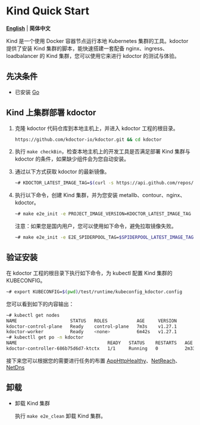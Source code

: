# Kind Quick Start

[**English**](./get-started-kind.md) | **简体中文**

Kind 是一个使用 Docker 容器节点运行本地 Kubernetes 集群的工具。kdoctor 提供了安装 Kind 集群的脚本，能快速搭建一套配备 nginx、ingress、loadbalancer 的 Kind 集群，您可以使用它来进行 kdoctor 的测试与体验。

## 先决条件

* 已安装 [Go](https://go.dev/)

## Kind 上集群部署 kdoctor

1. 克隆 kdoctor 代码仓库到本地主机上，并进入 kdoctor 工程的根目录。
  
    ```bash
    https://github.com/kdoctor-io/kdoctor.git && cd kdoctor
    ```

2. 执行 `make checkBin`，检查本地主机上的开发工具是否满足部署 Kind 集群与 kdoctor 的条件，如果缺少组件会为您自动安装。

3. 通过以下方式获取 kdoctor 的最新镜像。

    ```bash
    ~# KDOCTOR_LATEST_IMAGE_TAG=$(curl -s https://api.github.com/repos/kdoctor-io/kdoctor/releases | jq -r '.[].tag_name | select(("^v1.[0-9]*.[0-9]*$"))' | head -n 1)
    ```

4. 执行以下命令，创建 Kind 集群，并为您安装 metallb、contour、nginx、kdoctor。

    ```bash
    ~# make e2e_init -e PROJECT_IMAGE_VERSION=KDOCTOR_LATEST_IMAGE_TAG
    ```

    注意：如果您是国内用户，您可以使用如下命令，避免拉取镜像失败。

    ```bash
    ~# make e2e_init -e E2E_SPIDERPOOL_TAG=$SPIDERPOOL_LATEST_IMAGE_TAG -e E2E_CHINA_IMAGE_REGISTRY=true
    ```

## 验证安装

在 kdoctor 工程的根目录下执行如下命令，为 kubectl 配置 Kind 集群的 KUBECONFIG。

```bash
~# export KUBECONFIG=$(pwd)/test/runtime/kubeconfig_kdoctor.config
```

您可以看到如下的内容输出：

```bash
~# kubectl get nodes 
NAME                    STATUS   ROLES           AGE     VERSION
kdoctor-control-plane   Ready    control-plane   7m3s    v1.27.1
kdoctor-worker          Ready    <none>          6m42s   v1.27.1
~# kubectll get po -n kdoctor
NAME                                  READY   STATUS    RESTARTS   AGE
kdoctor-controller-686b75d6d7-ktctx   1/1     Running   0          2m33s
```

接下来您可以根据您的需要进行任务的布置 [AppHttpHealthy](./apphttphealthy-zh_CN.md)、[NetReach](./netreach-zh_CN.md)、[NetDns](./netdns-zh_CN.md)

## 卸载

* 卸载 Kind 集群

    执行 `make e2e_clean` 卸载 Kind 集群。

